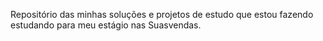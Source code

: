 Repositório das minhas soluções e projetos de estudo que estou fazendo estudando para meu estágio nas Suasvendas.
